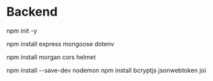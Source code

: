 # Backend


npm init -y

npm install express mongoose dotenv

npm install morgan cors helmet

npm install --save-dev nodemon
npm install bcryptjs jsonwebtoken joi

